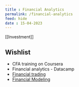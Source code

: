 ```yaml
---
title : Financial Analytics
permalink: /financial-analytics
feed: hide
date : 15-04-2023
---
```


[[Investment]]

## Wishlist
- CFA training on Coursera
- Financial analytics - Datacamp
- [Financial trading](https://app.datacamp.com/learn/courses/financial-trading-in-python)
- [Financial Modeling](https://app.datacamp.com/learn/courses/financial-modeling-in-spreadsheets) 



